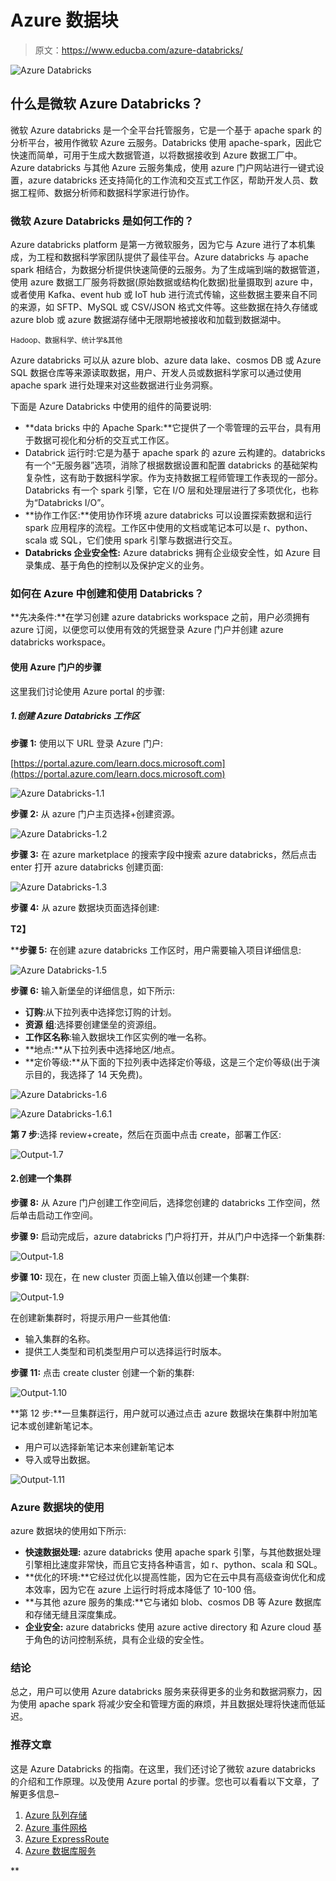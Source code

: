 # Azure 数据块

> 原文：<https://www.educba.com/azure-databricks/>

![Azure Databricks](img/b0755ae816c7f57ae72788eecda3cf7e.png)



## 什么是微软 Azure Databricks？

微软 Azure databricks 是一个全平台托管服务，它是一个基于 apache spark 的分析平台，被用作微软 Azure 云服务。Databricks 使用 apache-spark，因此它快速而简单，可用于生成大数据管道，以将数据接收到 Azure 数据工厂中。Azure databricks 与其他 Azure 云服务集成，使用 azure 门户网站进行一键式设置，azure databricks 还支持简化的工作流和交互式工作区，帮助开发人员、数据工程师、数据分析师和数据科学家进行协作。

### 微软 Azure Databricks 是如何工作的？

Azure databricks platform 是第一方微软服务，因为它与 Azure 进行了本机集成，为工程和数据科学家团队提供了最佳平台。Azure databricks 与 apache spark 相结合，为数据分析提供快速简便的云服务。为了生成端到端的数据管道，使用 azure 数据工厂服务将数据(原始数据或结构化数据)批量摄取到 azure 中，或者使用 Kafka、event hub 或 IoT hub 进行流式传输，这些数据主要来自不同的来源，如 SFTP、MySQL 或 CSV/JSON 格式文件等。这些数据在持久存储或 azure blob 或 azure 数据湖存储中无限期地被接收和加载到数据湖中。

<small>Hadoop、数据科学、统计学&其他</small>

Azure databricks 可以从 azure blob、azure data lake、cosmos DB 或 Azure SQL 数据仓库等来源读取数据，用户、开发人员或数据科学家可以通过使用 apache spark 进行处理来对这些数据进行业务洞察。

下面是 Azure Databricks 中使用的组件的简要说明:

*   **data bricks 中的 Apache Spark:**它提供了一个零管理的云平台，具有用于数据可视化和分析的交互式工作区。
*   Databrick 运行时:它是为基于 apache spark 的 azure 云构建的。databricks 有一个“无服务器”选项，消除了根据数据设置和配置 databricks 的基础架构复杂性，这有助于数据科学家。作为支持数据工程师管理工作表现的一部分。Databricks 有一个 spark 引擎，它在 I/O 层和处理层进行了多项优化，也称为“Databricks I/O”。
*   **协作工作区:**使用协作环境 azure databricks 可以设置探索数据和运行 spark 应用程序的流程。工作区中使用的文档或笔记本可以是 r、python、scala 或 SQL，它们使用 spark 引擎与数据进行交互。
*   **Databricks 企业安全性:** Azure databricks 拥有企业级安全性，如 Azure 目录集成、基于角色的控制以及保护定义的业务。

### 如何在 Azure 中创建和使用 Databricks？

**先决条件:**在学习创建 azure databricks workspace 之前，用户必须拥有 azure 订阅，以便您可以使用有效的凭据登录 Azure 门户并创建 azure databricks workspace。

#### 使用 Azure 门户的步骤

这里我们讨论使用 Azure portal 的步骤:

##### 1.创建 Azure Databricks 工作区

**步骤 1:** 使用以下 URL 登录 Azure 门户:

[https://portal.azure.com/learn.docs.microsoft.com](https://portal.azure.com/learn.docs.microsoft.com)

![Azure Databricks-1.1](img/8f38d4ba62946a8fafc7d69369f68ed7.png)



**步骤 2:** 从 azure 门户主页选择+创建资源。

![Azure Databricks-1.2](img/c3c9b961daf3756a5f93aa20dddd9499.png)



**步骤 3:** 在 azure marketplace 的搜索字段中搜索 azure databricks，然后点击 enter 打开 azure databricks 创建页面:

![Azure Databricks-1.3](img/ad988c1f52f7c19887728aacb89e8a4f.png)



**步骤 4:** 从 azure 数据块页面选择创建:

**T2】**



 ****步骤 5:** 在创建 azure databricks 工作区时，用户需要输入项目详细信息:

![Azure Databricks-1.5](img/0b40267d332dac80b8b0f9c3351bef19.png)



**步骤 6:** 输入新堡垒的详细信息，如下所示:

*   **订购**:从下拉列表中选择您订购的计划。
*   **资源** **组**:选择要创建堡垒的资源组。
*   **工作区名称**:输入数据块工作区实例的唯一名称。
*   **地点:**从下拉列表中选择地区/地点。
*   **定价等级:**从下面的下拉列表中选择定价等级，这是三个定价等级(出于演示目的，我选择了 14 天免费)。

![Azure Databricks-1.6](img/9a5b0e8c187372760f575682a02b0b68.png)



![Azure Databricks-1.6.1](img/2ef864d1c6ac2f6c7661234c46548fdc.png)



**第 7 步**:选择 review+create，然后在页面中点击 create，部署工作区:

![Output-1.7](img/ff55fd6953488d2c30612327daff6326.png)



#### 2.创建一个集群

**步骤 8:** 从 Azure 门户创建工作空间后，选择您创建的 databricks 工作空间，然后单击启动工作空间。

**步骤 9:** 启动完成后，azure databricks 门户将打开，并从门户中选择一个新集群:

![Output-1.8](img/38876afe1994dca50ab09c4821f70809.png)



**步骤 10:** 现在，在 new cluster 页面上输入值以创建一个集群:

![Output-1.9](img/b9d88f9c43baeedcd665f0bfb3bed495.png)



在创建新集群时，将提示用户一些其他值:

*   输入集群的名称。
*   提供工人类型和司机类型用户可以选择运行时版本。

**步骤 11:** 点击 create cluster 创建一个新的集群:

![Output-1.10](img/210d33deb76c524c0ad9d8050aa600e1.png)



**第 12 步:**一旦集群运行，用户就可以通过点击 azure 数据块在集群中附加笔记本或创建新笔记本。

*   用户可以选择新笔记本来创建新笔记本
*   导入或导出数据。

![Output-1.11](img/488d460978adf1b195c912a7b3cdaeda.png)



### Azure 数据块的使用

azure 数据块的使用如下所示:

*   **快速数据处理:** azure databricks 使用 apache spark 引擎，与其他数据处理引擎相比速度非常快，而且它支持各种语言，如 r、python、scala 和 SQL。
*   **优化的环境:**它经过优化以提高性能，因为它在云中具有高级查询优化和成本效率，因为它在 azure 上运行时将成本降低了 10-100 倍。
*   **与其他 azure 服务的集成:**它与诸如 blob、cosmos DB 等 Azure 数据库和存储无缝且深度集成。
*   **企业安全:** azure databricks 使用 azure active directory 和 Azure cloud 基于角色的访问控制系统，具有企业级的安全性。

### 结论

总之，用户可以使用 Azure databricks 服务来获得更多的业务和数据洞察力，因为使用 apache spark 将减少安全和管理方面的麻烦，并且数据处理将快速而低延迟。

### 推荐文章

这是 Azure Databricks 的指南。在这里，我们还讨论了微软 azure databricks 的介绍和工作原理。以及使用 Azure portal 的步骤。您也可以看看以下文章，了解更多信息–

1.  [Azure 队列存储](https://www.educba.com/azure-queue-storage/)
2.  [Azure 事件网格](https://www.educba.com/azure-event-grid/)
3.  [Azure ExpressRoute](https://www.educba.com/azure-expressroute/)
4.  [Azure 数据库服务](https://www.educba.com/azure-database-services/)





**